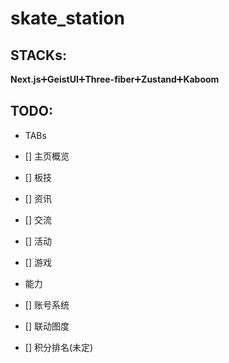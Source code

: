 # skate_station

## STACKs:
**Next.js**:heavy_plus_sign:**GeistUI**:heavy_plus_sign:**Three-fiber**:heavy_plus_sign:**Zustand**:heavy_plus_sign:**Kaboom**
## TODO:
- TABs
- [] 主页概览
- [] 板技
- [] 资讯
- [] 交流
- [] 活动
- [] 游戏

- 能力
- [] 账号系统
- [] 联动图度
- [] 积分排名(未定)